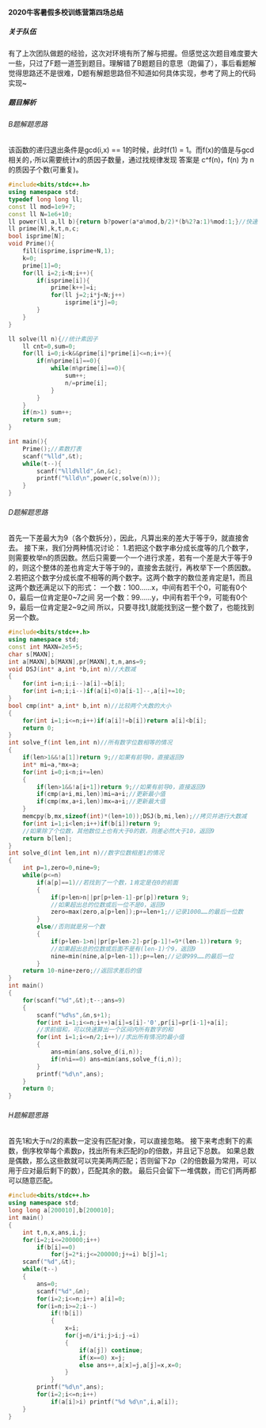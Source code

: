 #### 2020牛客暑假多校训练营第四场总结
##### 关于队伍
有了上次团队做题的经验，这次对环境有所了解与把握。但感觉这次题目难度要大一些，只过了F题一道签到题目。理解错了B题题目的意思（跑偏了），事后看题解觉得思路还不是很难，D题有解题思路但不知道如何具体实现，参考了网上的代码实现~
##### 题目解析
###### B题解题思路
该函数的递归退出条件是gcd(i,x) == 1的时候，此时f(1) = 1。而f(x)的值是与gcd相关的，·所以需要统计x的质因子数量，通过找规律发现
答案是 c^f(n)，f(n) 为 n 的质因子个数(可重复)。
```C++
#include<bits/stdc++.h>
using namespace std;
typedef long long ll;
const ll mod=1e9+7;
const ll N=1e6+10;
ll power(ll a,ll b){return b?power(a*a%mod,b/2)*(b%2?a:1)%mod:1;}//快速幂
ll prime[N],k,t,n,c;
bool isprime[N];
void Prime(){
    fill(isprime,isprime+N,1);
    k=0;
    prime[1]=0;
    for(ll i=2;i<N;i++){
        if(isprime[i]){
            prime[k++]=i;
            for(ll j=2;i*j<N;j++)
                isprime[i*j]=0;
        }
    }
}

ll solve(ll n){//统计素因子
    ll cnt=0,sum=0;
    for(ll i=0;i<k&&prime[i]*prime[i]<=n;i++){
        if(n%prime[i]==0){
            while(n%prime[i]==0){
                sum++;
                n/=prime[i];
            }
        }
    }
    if(n>1) sum++;
    return sum;
}

int main(){
    Prime();//素数打表
    scanf("%lld",&t);
    while(t--){
        scanf("%lld%lld",&n,&c);
        printf("%lld\n",power(c,solve(n)));
    }
}
```
###### D题解题思路
首先一下差最大为9（各个数拆分），因此，凡算出来的差大于等于9，就直接舍去。
接下来，我们分两种情况讨论：
1.若把这个数字串分成长度等的几个数字，则需要枚举n的质因数。然后只需要一个一个进行求差，若有一个差是大于等于9的，则这个整体的差也肯定大于等于9的，直接舍去就行，再枚举下一个质因数。
2.若把这个数字分成长度不相等的两个数字。这两个数字的数位差肯定是1，而且这两个数还满足以下的形式：
一个数：100……x，中间有若干个0，可能有0个0，最后一位肯定是0~7之间
另一个数：99……y，中间有若干个9，可能有0个9，最后一位肯定是2~9之间
所以，只要寻找1,就能找到这一整个数了，也能找到另一个数。
```C++
#include<bits/stdc++.h>
using namespace std;
const int MAXN=2e5+5;
char s[MAXN];
int a[MAXN],b[MAXN],pr[MAXN],t,n,ans=9;
void DSJ(int* a,int *b,int n)//大数减
{
    for(int i=n;i;i--)a[i]-=b[i];
    for(int i=n;i;i--)if(a[i]<0)a[i-1]--,a[i]+=10;
}
bool cmp(int* a,int* b,int n)//比较两个大数的大小
{
    for(int i=1;i<=n;i++)if(a[i]!=b[i])return a[i]<b[i];
    return 0;
}
int solve_f(int len,int n)//所有数字位数相等的情况
{
    if(len>1&&!a[1])return 9;//如果有前导0，直接返回9
    int* mi=a,*mx=a;
    for(int i=0;i<n;i+=len)
	{
        if(len>1&&!a[i+1])return 9;//如果有前导0，直接返回9
        if(cmp(a+i,mi,len))mi=a+i;//更新最小值
        if(cmp(mx,a+i,len))mx=a+i;//更新最大值
    }
    memcpy(b,mx,sizeof(int)*(len+10));DSJ(b,mi,len);//拷贝并进行大数减
    for(int i=1;i<len;i++)if(b[i])return 9;
    //如果除了个位数，其他数位上也有大于0的数，则差必然大于10，返回9
    return b[len];
}
int solve_d(int len,int n)//数字位数相差1的情况
{
    int p=1,zero=0,nine=9;
    while(p<=n)
        if(a[p]==1)//若找到了一个数，1肯定是在0的前面
		{ 
            if(p+len>n||pr[p+len-1]-pr[p])return 9;
            //如果超出总的位数或后一位不是0，返回9
            zero=max(zero,a[p+len]);p+=len+1;//记录1000……的最后一位数
        }
        else//否则就是另一个数
		{
            if(p+len-1>n||pr[p+len-2]-pr[p-1]!=9*(len-1))return 9;
            //如果超出总的位数或后面不是有(len-1)个9，返回9
            nine=min(nine,a[p+len-1]);p+=len;//记录999……的最后一位
        }
    return 10-nine+zero;//返回求差后的值
}
int main()
{
	for(scanf("%d",&t);t--;ans=9)
	{
		scanf("%d%s",&n,s+1);
        for(int i=1;i<=n;i++)a[i]=s[i]-'0',pr[i]=pr[i-1]+a[i];
        //求前缀和，可以快速算出一个区间内所有数字的和
        for(int i=1;i<=n/2;i++)//求出所有情况的最小值
		{
            ans=min(ans,solve_d(i,n));
            if(n%i==0) ans=min(ans,solve_f(i,n));
        }
        printf("%d\n",ans);
    }
	return 0;
}

```
###### H题解题思路
首先1和大于n/2的素数一定没有匹配对象，可以直接忽略。
接下来考虑剩下的素数，倒序枚举每个素数p，找出所有未匹配的p的倍数，并且记下总数。 如果总数是偶数，那么这些数就可以完美两两匹配；否则留下2p（2的倍数最为常用，可以用于应对最后剩下的数），匹配其余的数。
最后只会留下一堆偶数，而它们两两都可以随意匹配。
```C++
#include<bits/stdc++.h>
using namespace std;
long long a[200010],b[200010];
int main()
{
    int t,n,x,ans,i,j;
    for(i=2;i<=200000;i++)
        if(b[i]==0)
            for(j=2*i;j<=200000;j+=i) b[j]=1;
    scanf("%d",&t);
    while(t--)
    {
        ans=0;
        scanf("%d",&n);
        for(i=2;i<=n;i++) a[i]=0;
        for(i=n;i>=2;i--)
            if(!b[i])
            {
                x=i;
                for(j=n/i*i;j>i;j-=i)
                {
                    if(a[j]) continue;
                    if(x==0) x=j;
                    else ans++,a[x]=j,a[j]=x,x=0;
                }
            }
        printf("%d\n",ans);
        for(i=2;i<=n;i++)
            if(a[i]>i) printf("%d %d\n",i,a[i]);
    }
}

```
